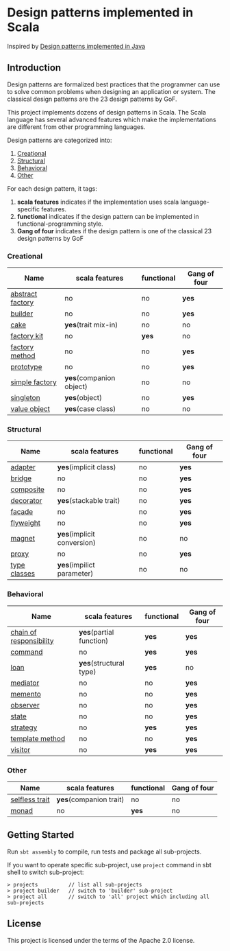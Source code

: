 # Design patterns implemented in Scala

Inspired by [Design patterns implemented in Java](https://github.com/iluwatar/java-design-patterns)

## Introduction
Design patterns are formalized best practices that the programmer can use to solve common problems when designing an application or system.
The classical design patterns are the 23 design patterns by GoF.

This project implements dozens of design patterns in Scala.
The Scala language has several advanced features which make the implementations are different from other programming languages.

Design patterns are categorized into:
1. [Creational](#creational)
2. [Structural](#structural)
3. [Behavioral](#behavioral)
4. [Other](#other)

For each design pattern, it tags:
1. **scala features** indicates if the implementation uses scala language-specific features.
2. **functional** indicates if the design pattern can be implemented in functional-programming style.
3. **Gang of four** indicates if the design pattern is one of the classical 23 design patterns by GoF


### Creational

|     Name                                             |      scala features        |functional|Gang of four|
|------------------------------------------------------|----------------------------|----------|------------|
|[abstract factory](./creational/abstract-factory/)    | no                         | no       | **yes**    |
|[builder](./creational/builder/)                      | no                         | no       | **yes**    |
|[cake](./creational/cake/)                            | **yes**(trait mix-in)      | no       | no         |
|[factory kit](./creational/factory-kit/)              | no                         | **yes**  | no         |
|[factory method](./creational/factory-method/)        | no                         | no       | **yes**    |
|[prototype](./creational/prototype/)                  | no                         | no       | **yes**    |
|[simple factory](./creational/simple-factory/)        | **yes**(companion object)  | no       | no         |
|[singleton](./creational/singleton/)                  | **yes**(object)            | no       | **yes**    |
|[value object](./creational/value-object/)            | **yes**(case class)        | no       | no         |


### Structural

|    Name                                              |      scala features         |functional|Gang of four|
|------------------------------------------------------|-----------------------------|----------|------------|
|[adapter](./structural/adapter/)                      | **yes**(implicit class)     | no       | **yes**    |
|[bridge](./structural/bridge/)                        | no                          | no       | **yes**    |
|[composite](./structural/composite/)                  | no                          | no       | **yes**    |
|[decorator](./structural/decorator/)                  | **yes**(stackable trait)    | no       | **yes**    |
|[facade](./structural/facade/)                        | no                          | no       | **yes**    |
|[flyweight](./structural/flyweight/)                  | no                          | no       | **yes**    |
|[magnet](./structural/magnet/)                        | **yes**(implicit conversion)| no       | no         |
|[proxy](./structural/proxy/)                          | no                          | no       | **yes**    |
|[type classes](./structural/type-classes/)            | **yes**(impilict parameter) | no       | no         |


### Behavioral

|    Name                                                         |      scala features      |functional|Gang of four|
|-----------------------------------------------------------------|--------------------------|----------|------------|
|[chain of responsibility](./behavioral/chain-of-responsibility/) | **yes**(partial function)| **yes**  | **yes**    |
|[command](./behavioral/command/)                                 | no                       | **yes**  | **yes**    |
|[loan](./behavioral/loan/)                                       | **yes**(structural type) | **yes**  | no         |
|[mediator](./behavioral/mediator/)                               | no                       | no       | **yes**    |
|[memento](./behavioral/memento/)                                 | no                       | no       | **yes**    |
|[observer](./behavioral/observer/)                               | no                       | no       | **yes**    |
|[state](./behavioral/state/)                                     | no                       | no       | **yes**    |
|[strategy](./behavioral/strategy/)                               | no                       | **yes**  | **yes**    |
|[template method](./behavioral/template-method/)                 | no                       | no       | **yes**    |
|[visitor](./behavioral/visitor/)                                 | no                       | **yes**  | **yes**    |


### Other

|    Name                                            |      scala features         |functional|Gang of four|
|----------------------------------------------------|-----------------------------|----------|------------|
|[selfless trait](./other/selfless-trait/)           | **yes**(companion trait)    | no       | no         |
|[monad](./other/monad/)                             | no                          | **yes**  | no         |



## Getting Started

Run ```sbt assembly``` to compile, run tests and package all sub-projects.

If you want to operate specific sub-project, use ```project``` command in sbt shell to switch sub-project:
```shell
> projects          // list all sub-projects
> project builder   // switch to 'builder' sub-project
> project all       // switch to 'all' project which including all sub-projects
```

## License
This project is licensed under the terms of the Apache 2.0 license.

